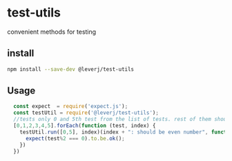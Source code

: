 # test-utils
convenient methods for testing 

## install
```bash
npm install --save-dev @leverj/test-utils
```

## Usage

```javascript
  const expect  = require('expect.js');
  const testUtil = require('@leverj/test-utils'); 
  //tests only 0 and 5th test from the list of tests. rest of them should be ignored
  [0,1,2,3,4,5].forEach(function (test, index) {
    testUtil.run([0,5], index)(index + ": should be even number", function () {
      expect(test%2 === 0).to.be.ok();
    })
  })
```
